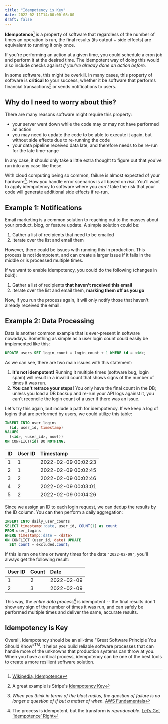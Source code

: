 ```yaml
---
title: "Idempotency is Key"
date: 2022-02-11T14:00:00-08:00
draft: false
---
```

 
**Idempotence**[^1] is a property of software that regardless of the number of 
times an operation is run, the final results (its output + side effects) are 
equivalent to running it only once.
 
If you're performing an action at a given time, you could schedule a cron
job and perform it at the desired time. The idempotent way of doing this would 
also include checks against _if you've already done an action before._
 
In some software, this might be overkill. In many cases, this property
of software is **critical** to your success, whether it be software that
performs financial transactions[^2] or sends notifications to users.
 
## Why do I need to worry about this?
 
There are many reasons software might require this property:
 
- your server went down while the code may or may not have performed an
  action
- you may need to update the code to be able to execute it again, but without
  side effects due to re-running the code
- your data pipeline received data late, and therefore needs to be re-run for 
  the late time-range
 
In any case, it should only take a little extra thought to figure out that 
you've run into any case like these.
 
With cloud computing being so common, failure is almost expected of
your hardware[^3]. How you handle error scenarios is all based on _risk_. You'll
want to apply idempotency to software where you _can't_ take the risk that your
code will generate additional side effects if re-run.
 
## Example 1: Notifications
 
Email marketing is a common solution to reaching out to the masses about your
product, blog, or feature update. A simple solution could be:
 
1. Gather a list of recipients that need to be emailed
3. Iterate over the list and email them
 
However, there could be issues with running this in production. This process is
not idempotent, and can create a larger issue if it fails in the middle or is
processed multiple times.
 
If we want to enable idempotency, you could do the following (changes in bold):
 
1. Gather a list of recipients **that haven't received this email**
2. Iterate over the list and email them, **marking them off as you go**
 
Now, if you run the process again, it will only notify those that haven't
already received the email.
 
## Example 2: Data Processing
 
Data is another common example that is ever-present in software nowadays.
Something as simple as a user login count could easily be implemented like this:
 
```sql
UPDATE users SET login_count = login_count + 1 WHERE id = <id>;
```
 
As we can see, there are two main issues with this statement:
 
1. **It's not idempotent!** Running it multiple times (software bug, login spam)
   will result in a invalid count that shows signs of the number of times it was
   run.
2. **You can't retrace your steps!** You only have the final count in the DB;
   unless you load a DB backup and re-run your API logs against it, you can't
   reconcile the login count of a user if there was an issue.
 
Let's try this again, but include a path for idempotency. If we keep a log of
logins that are performed by users, we could utilize this table:
 
```sql
INSERT INTO user_logins
  (id, user_id, timestamp)
VALUES
  (<id>, <user_id>, now())
ON CONFLICT(id) DO NOTHING;
```
 
| ID | User ID   | Timestamp           |
|:---|:----------|:--------------------|
| 1  | 1         | 2022-02-09 00:02:23 |
| 2  | 1         | 2022-02-09 00:02:45 |
| 3  | 2         | 2022-02-09 00:02:46 |
| 4  | 2         | 2022-02-09 00:03:01 |
| 5  | 2         | 2022-02-09 00:04:26 |
 
Since we assign an ID to each login request, we can dedup the results by the ID
column. You can then perform a daily aggregation:
 
```sql
INSERT INTO daily_user_counts
SELECT timestamp::date, user_id, COUNT(1) as count
FROM user_logins
WHERE timestamp::date = <date>
ON CONFLICT (user_id, date) UPDATE
  SET count = excluded.count;
```
 
If this is ran one time or twenty times for the date `'2022-02-09'`, you'll
always get the following result:
 
| User ID | Count | Date       |
|:--------|:------|:-----------|
| 1       | 2     | 2022-02-09 |
| 2       | 3     | 2022-02-09 |
 
This way, the _entire data process_[^4] is idempotent -- the final results don't
show any sign of the number of times it was run, and can safely be performed
multiple times and deliver the same, accurate results.
 
## Idempotency is Key
 
Overall, Idempotency should be an all-time "Great Software Principle You Should
Know"<sup>TM</sup>. It helps you build reliable software processes that can
handle more of the unknowns that production systems can throw at you. When you
have a critical process, idempotency can be one of the best tools to create a 
more resilient software solution.
 
[^1]: [Wikipedia, Idempotence](https://en.wikipedia.org/wiki/Idempotence)
 
[^2]: A great example is Stripe's
      [Idempotency Key](https://stripe.com/blog/idempotency)
 
[^3]: _When you think in terms of the blast radius, the question of failure is
      no longer a question of if but a matter of when._
      [AWS Fundamentals](https://aws.amazon.com/getting-started/fundamentals-core-concepts/)
 
[^4]: The process is idempotent, but the transform is _reproducable_.
      [Let’s Get ‘Idempotence’ Right](https://medium.com/ssense-tech/lets-get-idempotence-right-59f227178bb8)
